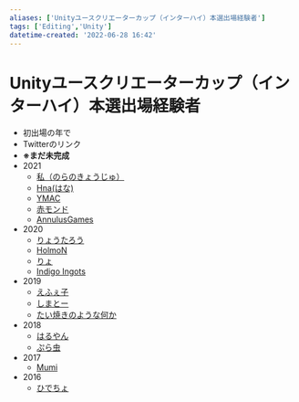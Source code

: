 ```yaml
---
aliases: ['Unityユースクリエーターカップ（インターハイ）本選出場経験者']
tags: ['Editing','Unity']
datetime-created: '2022-06-28 16:42'
---
```


# Unityユースクリエーターカップ（インターハイ）本選出場経験者
- 初出場の年で
- Twitterのリンク
- **※まだ未完成**
- 2021
	- [私（のらのきょうじゅ）](https://twitter.com/noranokyoju_256)
	- [Hna(はな)](https://twitter.com/nasu_taberemasu)
	- [YMAC](https://twitter.com/YMAC_STICK)
	- [赤モンド](https://twitter.com/redmond_Unity)
	- [AnnulusGames](https://twitter.com/AnnulusGames)
- 2020
	- [りょうたろう](https://twitter.com/ryotaro_315)
	- [HolmoN](https://twitter.com/HolmoN0630)
	- [りょ](https://twitter.com/miyazaki_games)
	- [Indigo Ingots](https://twitter.com/Indigo_Ingots)
- 2019
	- [えふぇ子](https://twitter.com/EphedrineUniuni)
	- [しまとー](https://twitter.com/toraki55)
	- [たい焼きのような何か](https://twitter.com/Taiyakihakirai)
- 2018
	- [はるやん](https://twitter.com/haruyan237)
	- [ぷら虫](https://twitter.com/plum_very)
- 2017
	- [Mumi](https://twitter.com/mumimumi2000)
- 2016
	- [ひでちょ](https://twitter.com/HidetyosApp)